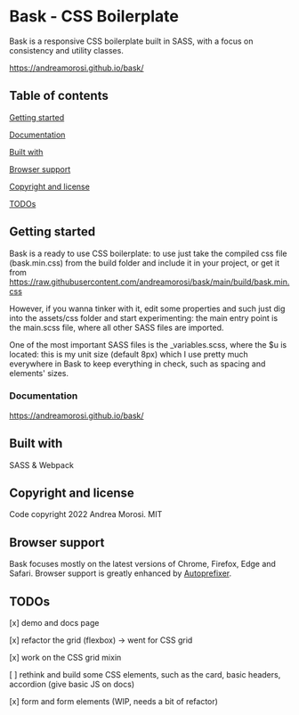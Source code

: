 # Bask - CSS Boilerplate

Bask is a responsive CSS boilerplate built in SASS, with a focus on consistency and utility classes.

https://andreamorosi.github.io/bask/


## Table of contents

[Getting started](#getting-started)

[Documentation](#documentation)

[Built with](#built-with)

[Browser support](#browser-support)

[Copyright and license](#copyright-and-license)

[TODOs](#todos)


## Getting started

Bask is a ready to use CSS boilerplate: to use just take the compiled css file (bask.min.css) from the build folder and include it in your project, or get it from https://raw.githubusercontent.com/andreamorosi/bask/main/build/bask.min.css

However, if you wanna tinker with it, edit some properties and such just dig into the assets/css folder and start experimenting: the main entry point is the main.scss file, where all other SASS files are imported.

One of the most important SASS files is the _variables.scss, where the $u is located: this is my unit size (default 8px) which I use pretty much everywhere in Bask to keep everything in check, such as spacing and elements' sizes.

### Documentation

https://andreamorosi.github.io/bask/


## Built with

SASS & Webpack


## Copyright and license

Code copyright 2022 Andrea Morosi. MIT


## Browser support

Bask focuses mostly on the latest versions of Chrome, Firefox, Edge and Safari. Browser support is greatly enhanced by [Autoprefixer](#https://github.com/postcss/autoprefixer).


## TODOs

[x] demo and docs page

[x] refactor the grid (flexbox) -> went for CSS grid

[x] work on the CSS grid mixin

[ ] rethink and build some CSS elements, such as the card, basic headers, accordion (give basic JS on docs)

[x] form and form elements (WIP, needs a bit of refactor)